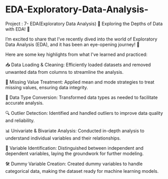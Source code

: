 # EDA-Exploratory-Data-Analysis-
Project : 7- EDA(Exploratory Data Analysis)
🌟 Exploring the Depths of Data with EDA! 🌟

I’m excited to share that I’ve recently dived into the world of Exploratory Data Analysis (EDA), and it has been an eye-opening journey! 🚀

Here are some key highlights from what I've learned and practiced:

📥 Data Loading & Cleaning: Efficiently loaded datasets and removed unwanted data from columns to streamline the analysis.

🧩 Missing Value Treatment: Applied mean and mode strategies to treat missing values, ensuring data integrity.

🔄 Data Type Conversion: Transformed data types as needed to facilitate accurate analysis.

🔍 Outlier Detection: Identified and handled outliers to improve data quality and reliability.

📊 Univariate & Bivariate Analysis: Conducted in-depth analysis to understand individual variables and their relationships.

🔗 Variable Identification: Distinguished between independent and dependent variables, laying the groundwork for further modeling.

🛠️ Dummy Variable Creation: Created dummy variables to handle categorical data, making the dataset ready for machine learning models.
